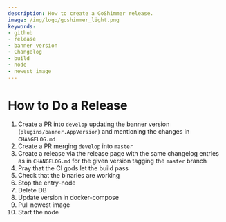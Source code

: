 ```yaml
---
description: How to create a GoShimmer release.  
image: /img/logo/goshimmer_light.png
keywords:
- github
- release
- banner version
- Changelog
- build
- node
- newest image
---
```

# How to Do a Release

1. Create a PR into `develop` updating the banner version (`plugins/banner.AppVersion`) and mentioning the changes in `CHANGELOG.md`
2. Create a PR merging `develop` into `master`
3. Create a release via the release page with the same changelog entries as in `CHANGELOG.md` for the given version tagging the `master` branch
4. Pray that the CI gods let the build pass
5. Check that the binaries are working
6. Stop the entry-node
7. Delete DB
8. Update version in docker-compose
9. Pull newest image
10. Start the node